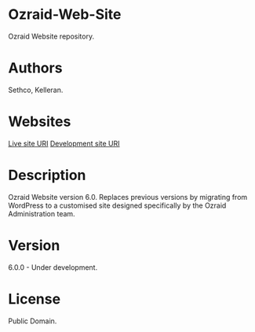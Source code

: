 # Ozraid-Web-Site
Ozraid Website repository.

# Authors
Sethco, Kelleran.

# Websites
[Live site URI](http://www.ozraid.com)
[Development site URI](http://www.webeatthegame.com)

# Description
Ozraid Website version 6.0. Replaces previous versions by migrating from WordPress to a customised site designed specifically by the Ozraid Administration team.

# Version
6.0.0 - Under development.

# License
Public Domain.
